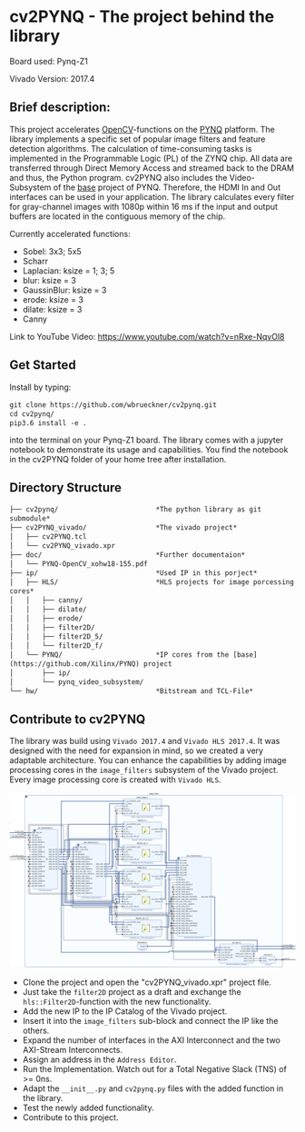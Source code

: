# cv2PYNQ - The project behind the library

Board used: Pynq-Z1

Vivado Version: 2017.4 

## Brief description:
This project accelerates [OpenCV](https://opencv.org/)-functions on the [PYNQ](http://www.pynq.io/) platform.
The library implements a specific set of popular image filters and feature detection algorithms.
The calculation of time-consuming tasks is implemented in the Programmable Logic (PL) of the ZYNQ chip.
All data are transferred through Direct Memory Access and streamed back to the DRAM and thus, the Python program.
cv2PYNQ also includes the Video-Subsystem of the [base](https://github.com/Xilinx/PYNQ) project of PYNQ.
Therefore, the HDMI In and Out interfaces can be used in your application.
The library calculates every filter for gray-channel images with 1080p within 16 ms if the input and output buffers
are located in the contiguous memory of the chip.   

Currently accelerated functions:
- Sobel: 3x3; 5x5
- Scharr
- Laplacian: ksize = 1; 3; 5
- blur: ksize = 3
- GaussinBlur: ksize = 3
- erode: ksize = 3
- dilate: ksize = 3
- Canny 

Link to YouTube Video:
https://www.youtube.com/watch?v=nRxe-NqvOl8

## Get Started
Install by typing: 
```
git clone https://github.com/wbrueckner/cv2pynq.git   
cd cv2pynq/   
pip3.6 install -e .   
``` 
into the terminal on your Pynq-Z1 board. 
The library comes with a jupyter notebook to demonstrate its usage and capabilities.
You find the notebook in the cv2PYNQ folder of your home tree after installation.

## Directory Structure

```
├── cv2pynq/                        *The python library as git submodule*    
├── cv2PYNQ_vivado/                 *The vivado project*
│   ├── cv2PYNQ.tcl
│   └── cv2PYNQ_vivado.xpr
├── doc/                            *Further documentaion*
│   └── PYNQ-OpenCV_xohw18-155.pdf
├── ip/                             *Used IP in this porject* 
│   ├── HLS/                        *HLS projects for image porcessing cores* 
│   │   ├── canny/
│   │   ├── dilate/
│   │   ├── erode/
│   │   ├── filter2D/
│   │   ├── filter2D_5/
│   │   └── filter2D_f/
│   └── PYNQ/                       *IP cores from the [base](https://github.com/Xilinx/PYNQ) project 
│       ├── ip/         
│       └── pynq_video_subsystem/
└── hw/                             *Bitstream and TCL-File*
```

## Contribute to cv2PYNQ

The library was build using ```Vivado 2017.4``` and ```Vivado HLS 2017.4```. 
It was designed with the need for expansion in mind, so we created a very adaptable architecture.
You can enhance the capabilities by adding image processing cores in the ```image_filters``` subsystem of the Vivado project.
Every image processing core is created with ```Vivado HLS```. 

![](./doc/image_filter_block_design.PNG)

- Clone the project and open the "cv2PYNQ_vivado.xpr" project file.
- Just take the ```filter2D``` project as a draft and exchange the ```hls::Filter2D```-function with the new functionality.
- Add the new IP to the IP Catalog of the Vivado project.
- Insert it into the ```image_filters``` sub-block and connect the IP like the others.
- Expand the number of interfaces in the AXI Interconnect and the two AXI-Stream Interconnects.
- Assign an address in the ```Address Editor```.
- Run the Implementation. Watch out for a Total Negative Slack (TNS) of >= 0ns. 
- Adapt the ```__init__.py``` and ```cv2pynq.py``` files with the added function in the library.
- Test the newly added functionality.
- Contribute to this project.
